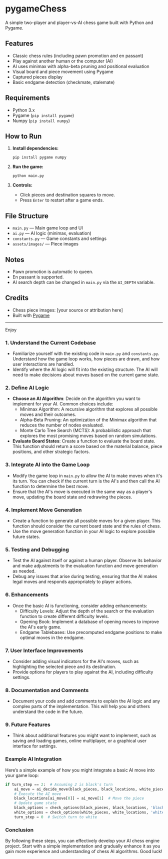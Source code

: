 # pygameChess

A simple two-player and player-vs-AI chess game built with Python and Pygame.

## Features

- Classic chess rules (including pawn promotion and en passant)
- Play against another human or the computer (AI)
- AI uses minimax with alpha-beta pruning and positional evaluation
- Visual board and piece movement using Pygame
- Captured pieces display
- Basic endgame detection (checkmate, stalemate)

## Requirements

- Python 3.x
- Pygame (`pip install pygame`)
- Numpy (`pip install numpy`)

## How to Run

1. **Install dependencies:**
    ```
    pip install pygame numpy
    ```

2. **Run the game:**
    ```
    python main.py
    ```

3. **Controls:**
    - Click pieces and destination squares to move.
    - Press `Enter` to restart after a game ends.

## File Structure

- `main.py` — Main game loop and UI
- `ai.py` — AI logic (minimax, evaluation)
- `constants.py` — Game constants and settings
- `assets/images/` — Piece images

## Notes

- Pawn promotion is automatic to queen.
- En passant is supported.
- AI search depth can be changed in `main.py` via the `AI_DEPTH` variable.

## Credits

- Chess piece images: [your source or attribution here]
- Built with [Pygame](https://www.pygame.org/)

---

Enjoy

### 1. **Understand the Current Codebase**
   - Familiarize yourself with the existing code in `main.py` and `constants.py`. Understand how the game loop works, how pieces are drawn, and how user interactions are handled.
   - Identify where the AI logic will fit into the existing structure. The AI will need to make decisions about moves based on the current game state.

### 2. **Define AI Logic**
   - **Choose an AI Algorithm**: Decide on the algorithm you want to implement for your AI. Common choices include:
     - Minimax Algorithm: A recursive algorithm that explores all possible moves and their outcomes.
     - Alpha-Beta Pruning: An optimization of the Minimax algorithm that reduces the number of nodes evaluated.
     - Monte Carlo Tree Search (MCTS): A probabilistic approach that explores the most promising moves based on random simulations.
   - **Evaluate Board States**: Create a function to evaluate the board state. This function should return a score based on the material balance, piece positions, and other strategic factors.

### 3. **Integrate AI into the Game Loop**
   - Modify the game loop in `main.py` to allow the AI to make moves when it's its turn. You can check if the current turn is the AI's and then call the AI function to determine the best move.
   - Ensure that the AI's move is executed in the same way as a player's move, updating the board state and redrawing the pieces.

### 4. **Implement Move Generation**
   - Create a function to generate all possible moves for a given player. This function should consider the current board state and the rules of chess.
   - Use the move generation function in your AI logic to explore possible future states.

### 5. **Testing and Debugging**
   - Test the AI against itself or against a human player. Observe its behavior and make adjustments to the evaluation function and move generation as needed.
   - Debug any issues that arise during testing, ensuring that the AI makes legal moves and responds appropriately to player actions.

### 6. **Enhancements**
   - Once the basic AI is functioning, consider adding enhancements:
     - Difficulty Levels: Adjust the depth of the search or the evaluation function to create different difficulty levels.
     - Opening Book: Implement a database of opening moves to improve the AI's early game.
     - Endgame Tablebases: Use precomputed endgame positions to make optimal moves in the endgame.

### 7. **User Interface Improvements**
   - Consider adding visual indicators for the AI's moves, such as highlighting the selected piece and its destination.
   - Provide options for players to play against the AI, including difficulty settings.

### 8. **Documentation and Comments**
   - Document your code and add comments to explain the AI logic and any complex parts of the implementation. This will help you and others understand the code in the future.

### 9. **Future Features**
   - Think about additional features you might want to implement, such as saving and loading games, online multiplayer, or a graphical user interface for settings.

### Example AI Integration
Here’s a simple example of how you might integrate a basic AI move into your game loop:

```python
if turn_step == 2:  # Assuming 2 is black's turn
    ai_move = ai_decide_move(black_pieces, black_locations, white_pieces, white_locations)
    # Execute the AI move
    black_locations[ai_move[0]] = ai_move[1]  # Move the piece
    # Update game state
    black_options = check_options(black_pieces, black_locations, 'black')
    white_options = check_options(white_pieces, white_locations, 'white')
    turn_step = 0  # Switch turn to white
```

### Conclusion
By following these steps, you can effectively develop your AI chess engine project. Start with a simple implementation and gradually enhance it as you gain more experience and understanding of chess AI algorithms. Good luck!